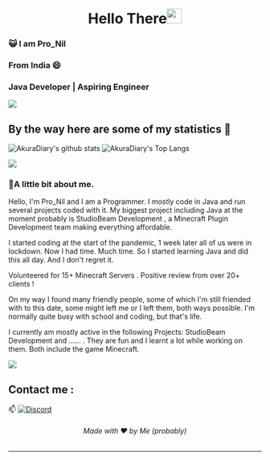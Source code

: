 <h1 align="center">Hello There<img src="https://github.com/souvikguria98/souvikguria98/blob/master/Hi.gif" width="30"> </h1>

### :smiley_cat: I am Pro_Nil

### From India 😄
### Java Developer | Aspiring Engineer


<a href="https://www.youtube.com/watch?v=dQw4w9WgXcQ"><img src="https://user-images.githubusercontent.com/73097560/115834477-dbab4500-a447-11eb-908a-139a6edaec5c.gif"></a>

## By the way here are some of my statistics 🚀
![AkuraDiary's github stats](https://readme-stats-eight-psi.vercel.app/api?username=Pro-Nil&show_icons=true&theme=tokyonight\&rank_icon=percentile) ![AkuraDiary's Top Langs](https://readme-stats-eight-psi.vercel.app/api/top-langs/?username=Pro-Nil&theme=tokyonight&layout=compact)

<a href="https://www.youtube.com/watch?v=dQw4w9WgXcQ"><img src="https://user-images.githubusercontent.com/73097560/115834477-dbab4500-a447-11eb-908a-139a6edaec5c.gif"></a>

### 🌱A little bit about me.

Hello, I'm Pro_Nil and I am a Programmer. I mostly code in Java and run several projects coded with it. My biggest project including Java at the moment probably is StudioBeam Development , a Minecraft Plugin Development team making everything affordable.

I started coding at the start of the pandemic, 1 week later all of us were in lockdown. Now I had time. Much time. So I started learning Java and did this all day. And I don't regret it.

Volunteered for 15+ Minecraft Servers .
Positive review from over 20+ clients !

On my way I found many friendly people, some of which I'm still friended with to this date, some might left me or I left them, both ways possible. I'm normally quite busy with school and coding, but that's life.

I currently am mostly active in the following Projects: StudioBeam Development and ...... . They are fun and I learnt a lot while working on them. Both include the game Minecraft.

<a href="https://www.youtube.com/watch?v=dQw4w9WgXcQ"><img src="https://user-images.githubusercontent.com/73097560/115834477-dbab4500-a447-11eb-908a-139a6edaec5c.gif"></a>

## Contact me : 
📫 
[![Discord](https://lanyard.cnrad.dev/api/477121580472729611?bg=0D1117)](https://discord.com/users/477121580472729611)


<h6 align="center">Made with ❤️ by Me (probably)</h6>

------

